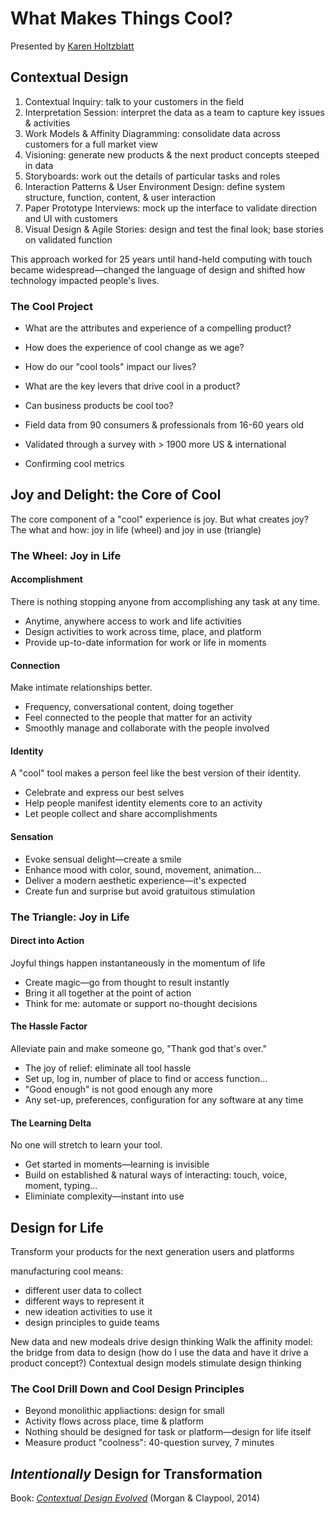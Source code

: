 # What Makes Things Cool?  
Presented by [Karen Holtzblatt](http://www.incontextdesign.com)

## Contextual Design
1. Contextual Inquiry: talk to your customers in the field
2. Interpretation Session: interpret the data as a team to capture key issues & activities
3. Work Models & Affinity Diagramming: consolidate data across customers for a full market view
4. Visioning: generate new products & the next product concepts steeped in data
5. Storyboards: work out the details of particular tasks and roles
6. Interaction Patterns & User Environment Design: define system structure, function, content, & user interaction
7. Paper Prototype Interviews: mock up the interface to validate direction and UI with customers
8. Visual Design & Agile Stories: design and test the final look; base stories on validated function

This approach worked for 25 years until hand-held computing with touch became widespread—changed the language of design and shifted how technology impacted people's lives.

### The Cool Project
- What are the attributes and experience of a compelling product?
- How does the experience of cool change as we age?
- How do our "cool tools" impact our lives?
- What are the key levers that drive cool in a product?
- Can business products be cool too?

- Field data from 90 consumers & professionals from 16-60 years old
- Validated through a survey with > 1900 more US & international 
- Confirming cool metrics

## Joy and Delight: the Core of Cool
The core component of a "cool" experience is joy. But what creates joy? The what and how: joy in life (wheel) and joy in use (triangle)

### The Wheel: Joy in Life

#### Accomplishment
There is nothing stopping anyone from accomplishing any task at any time.

- Anytime, anywhere access to work and life activities
- Design activities to work across time, place, and platform
- Provide up-to-date information for work or life in moments

#### Connection
Make intimate relationships better.

- Frequency, conversational content, doing together
- Feel connected to the people that matter for an activity
- Smoothly manage and collaborate with the people involved

#### Identity
A "cool" tool makes a person feel like the best version of their identity.

- Celebrate and express our best selves
- Help people manifest identity elements core to an activity
- Let people collect and share accomplishments

#### Sensation
- Evoke sensual delight—create a smile
- Enhance mood with color, sound, movement, animation...
- Deliver a modern aesthetic experience—it's expected
- Create fun and surprise but avoid gratuitous stimulation

### The Triangle: Joy in Life

#### Direct into Action
Joyful things happen instantaneously in the momentum of life

- Create magic—go from thought to result instantly
- Bring it all together at the point of action
- Think for me: automate or support no-thought decisions

#### The Hassle Factor
Alleviate pain and make someone go, "Thank god that's over."

- The joy of relief: eliminate all tool hassle
- Set up, log in, number of place to find or access function...
- "Good enough" is not good enough any more
- Any set-up, preferences, configuration for any software at any time

#### The Learning Delta
No one will stretch to learn your tool.

- Get started in moments—learning is invisible
- Build on established & natural ways of interacting: touch, voice, moment, typing...
- Eliminiate complexity—instant into use

## Design for Life
Transform your products for the next generation users and platforms

manufacturing cool means:
- different user data to collect
- different ways to represent it
- new ideation activities to use it
- design principles to guide teams

New data and new modeals drive design thinking
Walk the affinity model: the bridge from data to design (how do I use the data and have it drive a product concept?)
Contextual design models stimulate design thinking

### The Cool Drill Down and Cool Design Principles
- Beyond monolithic appliactions: design for small
- Activity flows across place, time & platform
- Nothing should be designed for task or platform—design for life itself
- Measure product "coolness": 40-question survey, 7 minutes

## *Intentionally* Design for Transformation

Book: [*Contextual Design Evolved*](http://www.amazon.com/Contextual-Design-Evolved-Karen-Holtzblatt/dp/1627055584) (Morgan & Claypool, 2014)
